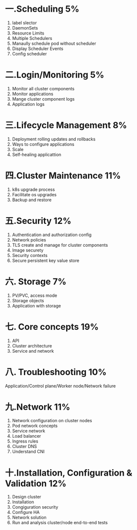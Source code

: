# 一.Scheduling 5%
1. label slector
2. DaemonSets
3. Resource Limits
4. Multiple Schedulers
5. Manaully schedule pod without scheduler
6. Display Scheduler Events
7. Config scheduler

# 二.Login/Monitoring 5%
1. Monitor all cluster components
2. Monitor applications
3. Mange cluster component logs
4. Application logs

# 三.Lifecycle Management 8%
1. Deployment rolling updates and rollbacks
2. Ways to configure applications
3. Scale
4. Self-healing applicattion

# 四.Cluster Maintenance 11%
1. k8s upgrade process
2. Facilitate os upgrades
3. Backup and restore

# 五.Security 12%
1. Authentication and authorization config
2. Network policies
3. TLS create and manage for cluster components
4. Image securety
5. Security contexts
6. Secure persistent key value store

# 六. Storage 7%
1. PV/PVC, access mode
2. Storage objects
3. Application with storage

# 七. Core concepts 19%
1. API
2. Cluster architecture
3. Service and network

# 八. Troubleshooting 10%
 Application/Control plane/Worker node/Network  failure

# 九.Network 11%
1. Network configuration on cluster nodes
2. Pod network concepts
3. Service network
4. Load balancer
5. Ingress rules
6. Cluster DNS 
7. Understand CNI

# 十.Installation, Configuration & Validation 12%
1. Design cluster
2. Installation
3. Congiguration security
4. Configure HA
5. Network solution
6. Run and analysis cluster/node end-to-end tests
